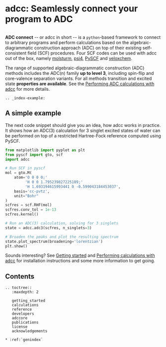# adcc:  Seamlessly connect your program to ADC

```note::  This documentation page is still under construction.

```

**ADC connect** -- or adcc in short -- is a `python`-based framework to
connect to arbitrary programs and perform calculations based on the
algebraic-diagrammatic construction
approach (ADC) on top of their existing self-consistent field (SCF) procedures.
Four SCF codes can be used with adcc out of the box, namely
[molsturm](https://molsturm.org),
[psi4](https://github.com/psi4/psi4),
[PySCF](https://github.com/pyscf/pyscf)
and [veloxchem](https://veloxchem.org).

The range of supported algebraic-diagrammatic construction (ADC)
methods includes the ADC(n) family **up to level 3**,
including spin-flip and core-valence separation variants.
For all methods transition and excited state **properties are available**.
See the [Performing ADC calculations with adcc](calculations.md)
for more details.

```eval_rst
.. _index-example:

```
## A simple example
The next code snippet should give you an idea,
how adcc works in practice.
It shows how an ADC(3) calculation for 3 singlet excited states
of water can be performed on top of a restricted Hartree-Fock reference
computed using PySCF.
```python
from matplotlib import pyplot as plt
from pyscf import gto, scf
import adcc

# Run SCF in pyscf
mol = gto.M(
    atom='O 0 0 0;'
         'H 0 0 1.795239827225189;'
         'H 1.693194615993441 0 -0.599043184453037',
    basis='cc-pvtz',
    unit="Bohr"
)
scfres = scf.RHF(mol)
scfres.conv_tol = 1e-13
scfres.kernel()

# Run an ADC(3) calculation, solving for 3 singlets
state = adcc.adc3(scfres, n_singlets=3)

# Broaden the peaks and plot the resulting spectrum
state.plot_spectrum(broadening='lorentzian')
plt.show()
```
Sounds interesting? See [Getting started](getting_started.md)
and [Performing calculations with adcc](calculations.md)
for installation instructions and some more information to get going.

## Contents
```eval_rst
.. toctree::
   :maxdepth: 2

   getting_started
   calculations
   reference
   developers
   adccore
   publications
   license
   acknowledgements

* :ref:`genindex`
```
